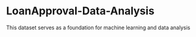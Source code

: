 # LoanApproval-Data-Analysis
This dataset serves as a foundation for machine learning and data analysis
